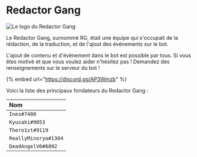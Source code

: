 # Redactor Gang

![Le logo du Redactor Gang](../.gitbook/assets/7016a65d2706baaf6876d5f4785792f6.webp)

Le Redactor Gang, surnommé RG, était une équipe qui s'occupait de la rédaction, de la traduction, et de l'ajout des événements sur le bot.

L'ajout de contenu et d'évènement dans le bot est possible par tous. Si vous êtes motivé et que vous voulez aider n'hésitez pas ! Demandez des renseignements sur le serveur du bot !

{% embed url="https://discord.gg/AP3Wmzb" %}

Voici la liste des principaux fondateurs du Redactor Gang :

| Nom |
| :--- |
| `Ines#7400` |
| `Kyusaki#9053` |
| `Thero1st#9119` |
| `ReallyMinoryo#1304` |
| `DeadAngelV6#6892` |



